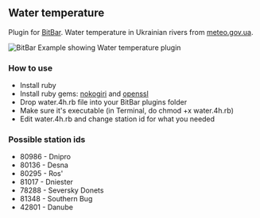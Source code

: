 ## Water temperature
Plugin for [BitBar](https://github.com/matryer/bitbar). 
Water temperature in Ukrainian rivers from [meteo.gov.ua](https://meteo.gov.ua).

![BitBar Example showing Water temperature plugin](https://raw.github.com/shura71/water-temp-bitbar-plugin/master/water-temp.png)

### How to use
 - Install ruby
 - Install ruby gems: [nokogiri](http://www.nokogiri.org/tutorials/installing_nokogiri.html) and [openssl](https://github.com/ruby/openssl)
 - Drop water.4h.rb file into your BitBar plugins folder
 - Make sure it's executable (in Terminal, do chmod +x water.4h.rb)
 - Edit water.4h.rb and change station id for what you needed
 
### Possible station ids
 - 80986 - Dnipro
 - 80136 - Desna
 - 80295 - Ros'
 - 81017 - Dniester
 - 78288 - Seversky Donets
 - 81348 - Southern Bug
 - 42801 - Danube